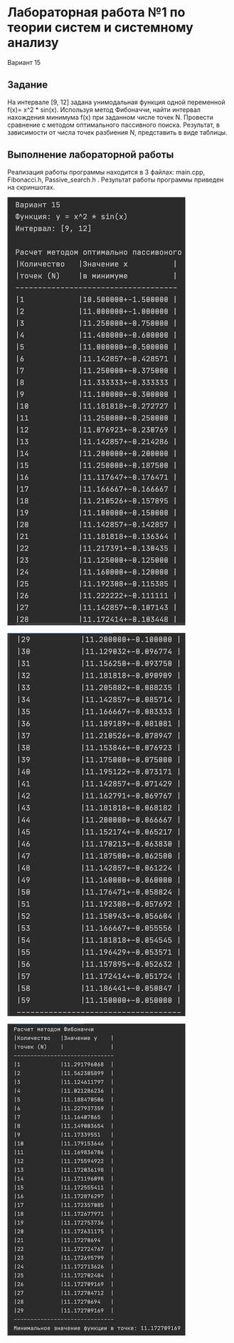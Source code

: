 # Лабораторная работа №1 по теории систем и системному анализу

Вариант 15

## Задание

На интервале [9, 12] задана унимодальная функция одной переменной f(x)= x^2 * sin(x). Используя метод Фибоначчи,  найти  интервал  нахождения  минимума f(x) при  заданном числе точек N. Провести сравнение с методом оптимального пассивного поиска. Результат, в зависимости от числа точек разбиения N, представить в виде таблицы.   

## Выполнение лабораторной работы

Реализация работы программы находится в 3 файлах: main.cpp, Fibonacci.h, Passive_search.h .
Результат работы программы приведен на скриншотах.

![lab-01_Part1](https://github.com/HvarZ/tsisa_lab01/blob/master/screenshot/screen1.png)

![lab-01_Part2_1](https://github.com/HvarZ/tsisa_lab01/blob/master/screenshot/screen2.png)

![lab-01_Part2_2](https://github.com/HvarZ/tsisa_lab01/blob/master/screenshot/screen3.png)
